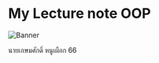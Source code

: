 # My Lecture note OOP
![Banner](https://nature-to-nurture.co.uk/wp-content/uploads/2014/03/Spring-Nature-Beautiful-Lands-Banner-Nature-To-Nurture-Aromatherapy-In-Hemel-St-Albans.jpg)

นายเกษมศักดิ์ หนูเผือก 66
